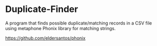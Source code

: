# Duplicate-Finder
A program that finds possible duplicate/matching records in a CSV file using metaphone Phonix library for matching strings.

https://github.com/eldersantos/phonix
